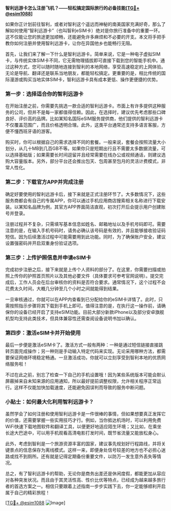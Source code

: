 **智利远游卡怎么注册飞机？——轻松搞定国际旅行的必备技能[[TG💪+ @esim1088](https://t.me/s/esim1088)]**

如果你正计划前往智利，或者对智利这个遥远而神秘的南美国家充满好奇，那么了解如何使用“智利远游卡”（也叫智利eSIM卡）绝对是你旅行准备中的重要一环。这不仅能让您的旅途更加顺畅，还能避免许多麻烦和不必要的开支。本文将手把手教你如何注册并使用智利远游卡，让你在异国他乡也能畅行无阻。

首先，让我们来了解一下什么是智利远游卡。简单来说，它是一种电子虚拟SIM卡，与传统实体SIM卡不同，它无需物理插拔即可直接下载到您的智能手机中。通过这种方式，您可以随时随地连接到智利的本地网络，享受高速稳定的上网体验。无论是导航、翻译还是联系当地朋友，都能轻松搞定。更重要的是，相比传统的国际漫游或购买当地实体SIM卡，智利远游卡具有成本更低、操作更便捷的优势。

### **第一步：选择适合你的智利远游卡**

在开始注册之前，你需要先挑选一款合适的智利远游卡。市面上有许多提供这种服务的公司，但并不是每一家都值得信赖。因此，在选择时，建议优先考虑那些口碑良好、评价高的品牌。比如某知名国际eSIM服务提供商，他们提供的智利远游卡不仅覆盖范围广，而且价格透明合理。此外，这类平台通常还支持多语言客服，方便不懂西班牙语的游客。

购买时，你可以根据自己的需求选择不同的套餐。一般来说，套餐会按照流量大小划分，从几十MB到几百GB不等。如果你只是短期出行且不需要太多数据流量，可以选择基础版；如果需要长时间逗留并且经常需要在线办公或视频通话，则建议选购大容量版本。另外，部分平台还会推出包天、包周甚至包月的灵活计费模式，非常人性化。

### **第二步：下载官方APP并完成注册**

确定好要使用的智利远游卡后，接下来就是正式注册环节了。大多数情况下，这些服务商都会有自己的专属APP，你可以通过手机应用商店搜索相关名称进行下载安装。以某知名品牌为例，其官方APP界面简洁直观，初次打开后会提示用户创建账号并登录。

注册过程并不复杂，只需填写基本信息如姓名、邮箱地址以及手机号码即可。需要注意的是，在输入手机号码时，请务必确认该号码是有效的，并且能够接收验证码短信。因为后续激活过程中可能需要用到此功能。同时，为了确保账户安全，建议设置强密码并开启双重身份验证选项。

### **第三步：上传护照信息并申请eSIM卡**

完成初步注册之后，接下来就是上传个人资料的部分了。在这里，你需要扫描或拍照上传你的护照首页照片以及其他必要文件（具体要求可参考官网说明）。提交完成后，工作人员会在后台审核你的资料是否符合要求。通常情况下，这个过程不会花费太久时间，大概几分钟至几个小时之间就能得到结果。

一旦审核通过，你就可以在APP内查看到已分配给你的eSIM卡详情了。此时，只需按照指示步骤将其下载到手机上即可。值得注意的是，在执行这一操作前，请确保你的设备已经开启了支持eSIM功能。目前大部分新款iPhone以及部分安卓旗舰机型均支持此类技术，但具体兼容性还需查阅设备说明书加以确认。

### **第四步：激活eSIM卡并开始使用**

最后一步便是激活eSIM卡了。激活方式一般有两种：一种是通过短信链接直接跳转页面完成操作；另一种则是手动输入特定代码来实现。无论采用哪种方法，都需要保证网络环境稳定畅通。一旦激活成功，你就可以立刻享受到智利本地的优质网络服务啦！

不过在此之前，别忘了检查一下自己的手机设置哦！因为某些系统版本可能会默认屏蔽掉来自未知来源的应用通知，所以最好提前调整权限，允许相关程序正常运行。这样不仅能加快加载速度，还能避免因误判而导致的服务中断问题。

### **小贴士：如何最大化利用智利远游卡？**

虽然学会了如何注册和使用智利远游卡是一件很棒的事情，但如果想要真正发挥它的价值，还需要掌握一些实用技巧才行。例如，当你抵达机场时，可以利用免费WiFi快速下载地图软件和翻译工具，以便更好地适应陌生环境；又比如，在乘坐长途大巴途中，可以用手机观看高清电影打发时间，既节省流量又能放松身心。

此外，考虑到智利是一个旅游资源丰富的国家，建议事先规划好行程路线，并将关键景点的信息保存为离线模式。这样一来，即便身处信号较差的地方也不必担心迷路或找不到厕所。还有就是记得定期备份重要文件，以防万一发生意外丢失等情况。

总之，有了智利远游卡的帮助，无论你是商务出差还是休闲度假，都能更加从容应对各种突发状况。而且由于其灵活性高、性价比优等特点，已经成为越来越多旅行者的首选方案之一。相信只要跟着上述指南一步步实践下去，你一定能够顺利开启属于自己的精彩旅程！

[[TG💪+ @esim1088](https://t.me/s/esim1088) ![Image](https://i.postimg.cc/4NQfJmqS/Snipaste-2025-05-13-00-14-12.png)]